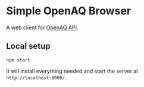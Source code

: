 # Simple OpenAQ Browser

A web client for [OpenAQ API](https://github.com/openaq/openaq-api/).

## Local setup

```
npm start
```

It will install everything needed and start the server at `http://localhost:8000/`.
